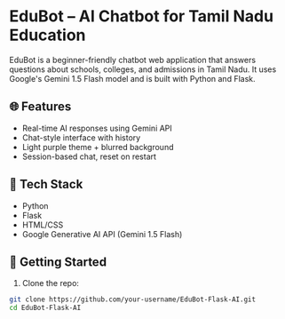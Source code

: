 # EduBot – AI Chatbot for Tamil Nadu Education

EduBot is a beginner-friendly chatbot web application that answers questions about schools, colleges, and admissions in Tamil Nadu. It uses Google's Gemini 1.5 Flash model and is built with Python and Flask.

## 🌐 Features
- Real-time AI responses using Gemini API
- Chat-style interface with history
- Light purple theme + blurred background
- Session-based chat, reset on restart

## 🔧 Tech Stack
- Python
- Flask
- HTML/CSS
- Google Generative AI API (Gemini 1.5 Flash)

## 🚀 Getting Started

1. Clone the repo:
```bash
git clone https://github.com/your-username/EduBot-Flask-AI.git
cd EduBot-Flask-AI
